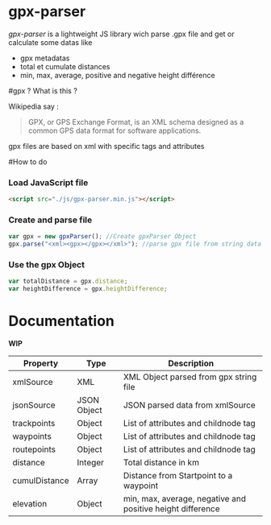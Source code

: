 # gpx-parser

*gpx-parser* is a lightweight JS library wich parse .gpx file and get or calculate some datas like 
- gpx metadatas
- total et cumulate distances
- min, max, average, positive and negative height différence

#gpx ? What is this ?

Wikipedia say :
> GPX, or GPS Exchange Format, is an XML schema designed as a common GPS data format for software applications.

gpx files are based on xml with specific tags and attributes

#How to do

### Load JavaScript file
```html
<script src="./js/gpx-parser.min.js"></script>
```

### Create and parse file
```js
var gpx = new gpxParser(); //Create gpxParser Object
gpx.parse("<xml><gpx></gpx></xml>"); //parse gpx file from string data
```

### Use the gpx Object

```js
var totalDistance = gpx.distance;
var heightDifference = gpx.heightDifference;
```

# Documentation
**WIP**

| Property  | Type | Description|
| ------------- | ------------- | ------------- | 
| xmlSource | XML | XML Object parsed from gpx string file | 
| jsonSource | JSON Object | JSON parsed data from xmlSource |
| trackpoints | Object | List of <trkpt> attributes and childnode tag|
| waypoints | Object | List of <wpt> attributes and childnode tag |
| routepoints | Object | List of <rtept> attributes and childnode tag |
| distance | Integer | Total distance in km |
| cumulDistance | Array | Distance from Startpoint to a waypoint |
| elevation | Object | min, max, average, negative and positive height difference |

